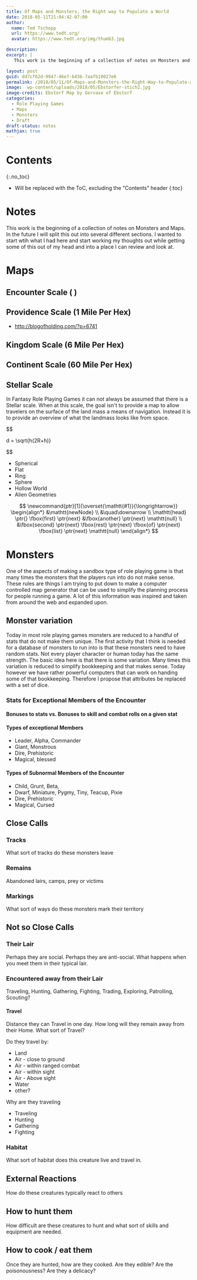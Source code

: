 ```yaml
---
title: Of Maps and Monsters, the Right way to Populate a World
date: 2018-05-11T21:04:42-07:00
author:
  name: Ted Tschopp
  url: https://www.tedt.org/
  avatar: https://www.tedt.org/img/thumb3.jpg

description: 
excerpt: |
   This work is the beginning of a collection of notes on Monsters and Maps.  In the future I will split this out into several different sections.  I wanted to start wtih what I had here and start working my thoughts out while getting some of this out of my head and into a place I can review and look at. 

layout: post
guid: dd7cf62d-9947-46e7-b436-7aafb10027e6
permalink: /2018/05/11/Of-Maps-and-Monsters-the-Right-Way-to-Populate-a-World/
image: 	wp-content/uploads/2018/05/Ebstorfer-stich2.jpg
image-credits: Ebstorf Map by Gervase of Ebstorf 
categories:
  - Role Playing Games
  - Maps
  - Monsters
  - Draft
draft-status: notes
mathjax: true
---
```


# Contents
{:.no_toc}

* Will be replaced with the ToC, excluding the "Contents" header
{:toc}


# Notes

This work is the beginning of a collection of notes on Monsters and Maps.  In the future I will split this out into several different sections.  I wanted to start wtih what I had here and start working my thoughts out while getting some of this out of my head and into a place I can review and look at.    

# Maps

## Encounter Scale ( )

## Providence Scale (1 Mile Per Hex)
* http://blogofholding.com/?p=6741

## Kingdom Scale (6 Mile Per Hex)


## Continent Scale (60 Mile Per Hex)


## Stellar Scale
In Fantasy Role Playing Games it can not always be assumed that there is a Stellar scale.  When at this scale, the goal isn't to provide a map to allow travelers on the surface of the land mass a means of navigation.  Instead it is to provide an overview of what the landmass looks like from space.  


$$ 

d = \sqrt{h(2R+h)} 

$$

* Spherical
* Flat
* Ring
* Sphere
* Hollow World
* Alien Geometries 

$$
\newcommand{ptr}[1]{\overset{\mathtt{#1}}{\longrightarrow}}
\begin{align*}
                                             &\mathtt{newNode} \\
                                             &\quad\downarrow  \\
\mathtt{head} \ptr{} \fbox{first} \ptr{next} &\fbox{another} \ptr{next} \mathtt{null} \\
                                             &\fbox{second}  \ptr{next}
                                              \fbox{rest}    \ptr{next}
                                              \fbox{of}      \ptr{next}
                                              \fbox{list}    \ptr{next} \mathtt{null}
\end{align*}
$$

# Monsters
One of the aspects of making a sandbox type of role playing game is that many times the monsters that the players run into do not make sense.  These rules are things I am trying to put down to make a computer controlled map generator that can be used to simplify the planning process for people running a game. A lot of this information was inspired and taken from around the web and expanded upon.

## Monster variation
Today in most role playing games monsters are reduced to a handful of stats that do not make them unique.  The first activity that I think is needed for a database of monsters to run into is that these monsters need to have random stats.  Not every player character or human today has the same strength.  The basic idea here is that there is some variation.  Many times this variation is reduced to simplify bookkeeping and that makes sense.  Today however we have rather powerful computers that can work on handing some of that bookkeeping.  Therefore I propose that attributes be replaced with a set of dice.  


### Stats for Exceptional Members of the Encounter

#### Bonuses to stats vs. Bonuses to skill and combat rolls on a given stat

#### Types of exceptional Members

* Leader, Alpha, Commander
* Giant, Monstrous
* Dire, Prehistoric
* Magical, blessed


#### Types of Subnormal Members of the Encounter
* Child, Grunt, Beta, 
* Dwarf, Miniature, Pygmy, Tiny, Teacup, Pixie
* Dire, Prehistoric
* Magical, Cursed


## Close Calls

### Tracks
What sort of tracks do these monsters leave

### Remains
Abandoned lairs, camps, prey or victims

### Markings
What sort of ways do these monsters mark their territory

## Not so Close Calls

### Their Lair 
Perhaps they are social.  Perhaps they are anti-social.  What happens when you meet them in their typical lair. 

### Encountered away from their Lair
Traveling, Hunting, Gathering, Fighting, Trading, Exploring, Patrolling, Scouting?

#### Travel 
Distance they can Travel in one day.  How long will they remain away from their Home. What sort of Travel?

Do they travel by:
* Land
* Air - close to ground
* Air - within ranged combat
* Air - within sight
* Air - Above sight
* Water
* other?

Why are they traveling
* Traveling
* Hunting
* Gathering
* Fighting

### Habitat
What sort of habitat does this creature live and travel in.  

## External Reactions
How do these creatures typically react to others

## How to hunt them
How difficult are these creatures to hunt and what sort of skills and equipment are needed.

## How to cook / eat them
Once they are hunted, how are they cooked.  Are they edible?  Are the poisonousness?  Are they a delicacy? 